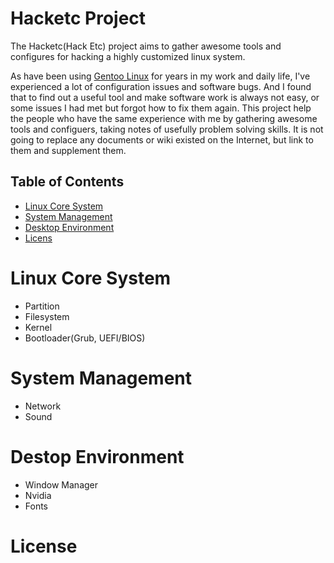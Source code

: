 # Hacketc Project
The Hacketc(Hack Etc) project aims to gather awesome tools and configures for hacking a highly customized linux system.

As have been using [Gentoo Linux](https://gentoo.org/) for years in my work and daily life, I've experienced a lot of configuration issues and software bugs. And I found that to find out a useful tool and make software work is always not easy, or some issues I had met but forgot how to fix them again. This project help the people who have the same experience with me by gathering awesome tools and configuers, taking notes of usefully problem solving skills. It is not going to replace any documents or wiki existed on the Internet, but link to them and supplement them.

## Table of Contents
- [Linux Core System](#linux-core-system)
- [System Management](#system-management)
- [Desktop Environment](#desktop-enviroment)
- [Licens](#license)

# Linux Core System
- Partition
- Filesystem
- Kernel
- Bootloader(Grub, UEFI/BIOS)

# System Management
- Network
- Sound

# Destop Environment
- Window Manager
- Nvidia
- Fonts

# License
